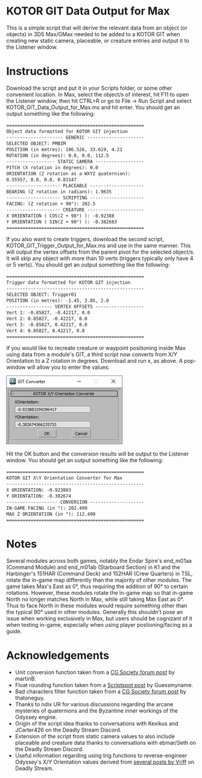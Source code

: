 # KOTOR GIT Data Output for Max
This is a simple script that will derive the relevant data from an object (or objects) in 3DS Max/GMax needed to be added to a KOTOR GIT when creating new static camera, placeable, or creature entries and output it to the Listener window. 

Instructions
============
Download the script and put it in your Scripts folder, or some other convenient location. In Max, select the object/s of interest, hit F11 to open the Listener window, then hit CTRL+R or go to File -> Run Script and select KOTOR_GIT_Data_Output_for_Max.ms and hit enter. You should get an output something like the following:
```
===================================================
Object data formatted for KOTOR GIT injection
--------------------- GENERIC ---------------------
SELECTED OBJECT: PMBIM
POSITION (in metres): 106.526, 33.619, 4.21
ROTATION (in degrees): 0.0, 0.0, 112.5
------------------ STATIC CAMERA ------------------
PITCH (X rotation in degrees): 0.0
ORIENTATION (Z rotation as a WXYZ quaternion):
0.55557, 0.0, 0.0, 0.83147
-------------------- PLACEABLE --------------------
BEARING (Z rotation in radians): 1.9635
-------------------- SCRIPTING --------------------
FACING: (Z rotation + 90°): 202.5
-------------------- CREATURE ---------------------
X ORIENTATION ( COS(Z + 90°) ): -0.92388
Y ORIENTATION ( SIN(Z + 90°) ): -0.382683
===================================================
```
If you also want to create triggers, download the second script, KOTOR_GIT_Trigger_Output_for_Max.ms and use in the same manner. This will output the vertex offsets from the parent pivot for the selected object/s. It will skip any object with more than 10 verts (triggers typically only have 4 or 5 verts). You should get an output something like the following:
```
===================================================
Trigger data formatted for KOTOR GIT injection
---------------------------------------------------
SELECTED OBJECT: Trigger01
POSITION (in metres): -1.45, 3.85, 2.0
----------------- VERTEX OFFSETS ------------------
Vert 1: -0.85827, -0.42217, 0.0
Vert 2: 0.85827, -0.42217, 0.0
Vert 3: -0.85827, 0.42217, 0.0
Vert 4: 0.85827, 0.42217, 0.0
===================================================
```

If you would like to recreate creature or waypoint positioning inside Max using data from a module's GIT, a third script now converts from X/Y Orientation to a Z rotation in degrees. Download and run x, as above. A pop-window will allow you to enter the values:

![](https://github.com/DarthParametric/KOTOR_GIT_Data_Output_for_Max/blob/main/img/GIT_XYOri_Converter.png?raw=true)

Hit the OK button and the conversion results will be output to the Listener window. You should get an output something like the following:
```
===================================================
KOTOR GIT X\Y Orientation Converter for Max
---------------------------------------------------
X ORIENTATION: -0.923883
Y ORIENTATION: -0.382674
------------------- CONVERSION --------------------
IN-GAME FACING (in °): 202.499
MAX Z ORIENTATION (in °): 112.499
===================================================
```

Notes
============
Several modules across both games, notably the Endar Spire's end_m01aa (Command Module) and end_m01ab (Starboard Section) in K1 and the Harbinger's 151HAR (Command Deck) and 152HAR (Crew Quarters) in TSL, rotate the in-game map differently than the majority of other modules. The game takes Max's East as 0°, thus requiring the addition of 90° to certain rotations. However, these modules rotate the in-game map so that in-game North no longer matches North in Max, while still taking Max East as 0°. Thus to face North in these modules would require something other than the typical 90° used in other modules. Generally this shouldn't pose an issue when working exclusively in Max, but users should be cognizant of it when testing in-game, especially when using player postioning/facing as a guide.

Acknowledgements
============
* Unit conversion function taken from a [CG Society forum post](https://forums.cgsociety.org/t/get-vertex-position-by-coordinate-and-format-the-string/1836100/2) by martinB.
* Float rounding function taken from a [Scriptspot post](http://www.scriptspot.com/forums/3ds-max/general-scripting/printing-out-float-values-to-a-few-decimal-points) by Guessmyname.
* Bad characters filter function taken from a [CG Society forum post](https://forums.cgsociety.org/t/limit-an-edit-box-to-integer-float-value/1299552/3) by thatoneguy.
* Thanks to ndix UR for various discussions regarding the arcane mysteries of quaternions and the Byzantine inner workings of the Odyssey engine.
* Origin of the script idea thanks to conversations with Kexikus and JCarter426 on the Deadly Stream Discord.
* Extension of the script from static camera values to also include placeable and creature data thanks to conversations with ebmar/Seth on the Deadly Stream Discord.
* Useful information regarding using trig functions to reverse-engineer Odyssey's X/Y Orientation values derived from [several posts by Vriff](https://deadlystream.com/topic/2901-gitedit-what-do-you-guys-want/?do=findComment&comment=29621) on Deadly Stream.

